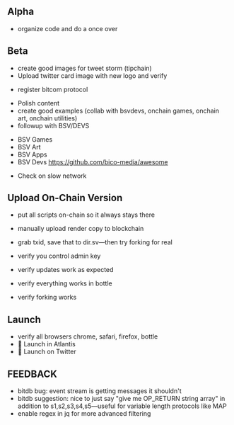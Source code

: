 ## Alpha
* organize code and do a once over


## Beta
- create good images for tweet storm (tipchain)
- Upload twitter card image with new logo and verify
* register bitcom protocol

- Polish content
- create good examples (collab with bsvdevs, onchain games, onchain art, onchain utilities)
- followup with BSV/DEVS
* BSV Games
* BSV Art
* BSV Apps
* BSV Devs
https://github.com/bico-media/awesome
- Check on slow network

## Upload On-Chain Version
- put all scripts on-chain so it always stays there
- manually upload render copy to blockchain
- grab txid, save that to dir.sv—then try forking for real

- verify you control admin key
- verify updates work as expected
- verify everything works in bottle
- verify forking works

## Launch
- verify all browsers chrome, safari, firefox, bottle
- 🚀 Launch in Atlantis
- 🚀 Launch on Twitter

## FEEDBACK
* bitdb bug: event stream is getting messages it shouldn't
* bitdb suggestion: nice to just say "give me OP_RETURN string array" in addition to s1,s2,s3,s4,s5—useful for variable length protocols like MAP
* enable regex in jq for more advanced filtering

